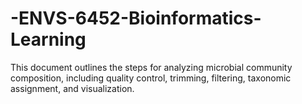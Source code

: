 # -ENVS-6452-Bioinformatics-Learning

This document outlines the steps for analyzing microbial community composition, including quality control, trimming, filtering, taxonomic assignment, and visualization.

